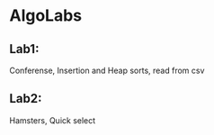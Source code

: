 # AlgoLabs

## Lab1: 
Conferense, Insertion and Heap sorts, read from csv

## Lab2:
Hamsters, Quick select
